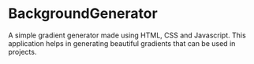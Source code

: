 # BackgroundGenerator

A simple gradient generator made using HTML, CSS and Javascript.
This application helps in generating beautiful gradients that can be used in projects.
